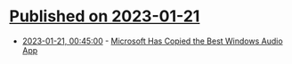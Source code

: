 # [Published on 2023-01-21](index.md)

* [2023-01-21, 00:45:00](https://tech.slashdot.org/story/23/01/20/2242250/microsoft-has-copied-the-best-windows-audio-app?utm_source=rss1.0mainlinkanon&utm_medium=feed) - [Microsoft Has Copied the Best Windows Audio App](https://tech.slashdot.org/story/23/01/20/2242250/microsoft-has-copied-the-best-windows-audio-app?utm_source=rss1.0mainlinkanon&utm_medium=feed)
